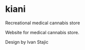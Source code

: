 # kiani
Recreational medical cannabis store

Website for medical cannabis store.

Design by Ivan Stajic

